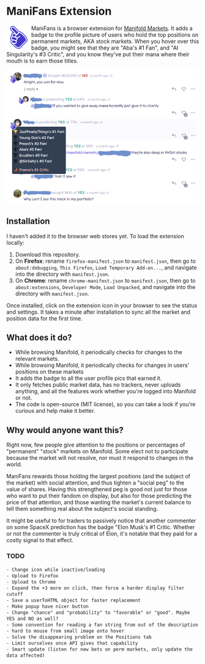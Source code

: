 # ManiFans Extension

<img align="left" src="icons/icon128.png" height="65px">

ManiFans is a browser extension for [Manifold Markets](https://manifold.markets). It adds a badge to the profile picture of users who hold the top positions on permanent markets, AKA stock markets. When you hover over this badge, you might see that they are "Aba's #1 Fan", and "AI Singularity's #3 Critic", and you know they've put their mana where their mouth is to earn those titles.

![screenshot showing extension in use](screenshot-redacted.png)


## Installation

I haven't added it to the browser web stores yet. To load the extension locally:

 1. Download this repository.
   1. On **Firefox**: rename `firefox-manifest.json` to `manifest.json`, then go to `about:debugging`, `This Firefox`, `Load Temporary Add-on...`, and navigate into the directory with `manifest.json`.
   1. On **Chrome**: rename `chrome-manifest.json` to `manifest.json`, then go to `about:extensions`, `Developer Mode`, `Load Unpacked`, and navigate into the directory with `manifest.json`.

Once installed, click on the extension icon in your browser to see the status and settings. It takes a minute after installation to sync all the market and position data for the first time.

## What does it do?

 - While browsing Manifold, it periodically checks for changes to the relevant markets.
 - While browsing Manifold, it periodically checks for changes in users' positions on these markets
 - It adds the badge to all the user profile pics that earned it.
 - It only fetches public market data, has no trackers, never uploads anything, and all the features work whether you're logged into Manifold or not.
 - The code is open-source (MIT license), so you can take a look if you're curious and help make it better.

## Why would anyone want this?

Right now, few people give attention to the positions or percentages of "permanent" "stock" markets on Manifold. Some elect not to participate because the market will not resolve, nor must it respond to changes in the world.

ManiFans rewards those holding the largest positions (and the subject of the market) with social attention, and thus tighten a "social peg" to the value of shares. Having this strengthened peg is good not just for those who want to put their fandom on display, but also for those predicting the price of that attention, and those wanting the market's current balance to tell them something real about the subject's social standing.

It might be useful to for traders to passively notice that another commenter on some SpaceX prediction has the badge "Elon Musk's #1 Critic. Whether or not the commenter is truly critical of Elon, it's notable that they paid for a costly signal to that effect.


### TODO
    - Change icon while inactive/loading
    - Upload to Firefox
    - Upload to Chrome
    - Expand the +3 more on click, then force a harder display filter cutoff
    - Save a userToHTML object for faster replacement
    - Make popup have nicer button
    - Change "chance" and "probability" to "favorable" or "good". Maybe YES and NO as well?
    - Some convention for reading a fan string from out of the description
    - hard to mouse from small image onto hover
    - Solve the disappearing problem on the Positions tab
    - Limit ourselves once API gives that capability
    - Smart update (listen for new bets on perm markets, only update the data affected)
